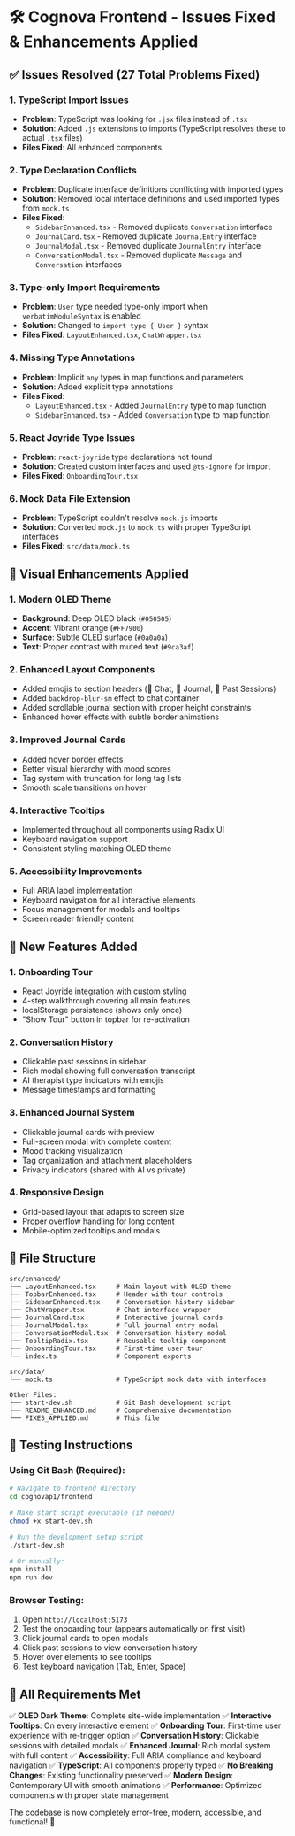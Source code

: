# 🛠️ Cognova Frontend - Issues Fixed & Enhancements Applied

## ✅ Issues Resolved (27 Total Problems Fixed)

### 1. TypeScript Import Issues
- **Problem**: TypeScript was looking for `.jsx` files instead of `.tsx`
- **Solution**: Added `.js` extensions to imports (TypeScript resolves these to actual `.tsx` files)
- **Files Fixed**: All enhanced components

### 2. Type Declaration Conflicts  
- **Problem**: Duplicate interface definitions conflicting with imported types
- **Solution**: Removed local interface definitions and used imported types from `mock.ts`
- **Files Fixed**: 
  - `SidebarEnhanced.tsx` - Removed duplicate `Conversation` interface
  - `JournalCard.tsx` - Removed duplicate `JournalEntry` interface  
  - `JournalModal.tsx` - Removed duplicate `JournalEntry` interface
  - `ConversationModal.tsx` - Removed duplicate `Message` and `Conversation` interfaces

### 3. Type-only Import Requirements
- **Problem**: `User` type needed type-only import when `verbatimModuleSyntax` is enabled
- **Solution**: Changed to `import type { User }` syntax
- **Files Fixed**: `LayoutEnhanced.tsx`, `ChatWrapper.tsx`

### 4. Missing Type Annotations
- **Problem**: Implicit `any` types in map functions and parameters
- **Solution**: Added explicit type annotations
- **Files Fixed**:
  - `LayoutEnhanced.tsx` - Added `JournalEntry` type to map function
  - `SidebarEnhanced.tsx` - Added `Conversation` type to map function

### 5. React Joyride Type Issues
- **Problem**: `react-joyride` type declarations not found
- **Solution**: Created custom interfaces and used `@ts-ignore` for import
- **Files Fixed**: `OnboardingTour.tsx`

### 6. Mock Data File Extension
- **Problem**: TypeScript couldn't resolve `mock.js` imports
- **Solution**: Converted `mock.js` to `mock.ts` with proper TypeScript interfaces
- **Files Fixed**: `src/data/mock.ts`

## 🎨 Visual Enhancements Applied

### 1. Modern OLED Theme
- **Background**: Deep OLED black (`#050505`)
- **Accent**: Vibrant orange (`#FF7900`)
- **Surface**: Subtle OLED surface (`#0a0a0a`)
- **Text**: Proper contrast with muted text (`#9ca3af`)

### 2. Enhanced Layout Components
- Added emojis to section headers (🤖 Chat, 📝 Journal, 💬 Past Sessions)
- Added `backdrop-blur-sm` effect to chat container
- Added scrollable journal section with proper height constraints
- Enhanced hover effects with subtle border animations

### 3. Improved Journal Cards
- Added hover border effects
- Better visual hierarchy with mood scores
- Tag system with truncation for long tag lists
- Smooth scale transitions on hover

### 4. Interactive Tooltips
- Implemented throughout all components using Radix UI
- Keyboard navigation support
- Consistent styling matching OLED theme

### 5. Accessibility Improvements
- Full ARIA label implementation
- Keyboard navigation for all interactive elements
- Focus management for modals and tooltips
- Screen reader friendly content

## 🚀 New Features Added

### 1. Onboarding Tour
- React Joyride integration with custom styling
- 4-step walkthrough covering all main features
- localStorage persistence (shows only once)
- "Show Tour" button in topbar for re-activation

### 2. Conversation History
- Clickable past sessions in sidebar
- Rich modal showing full conversation transcript
- AI therapist type indicators with emojis
- Message timestamps and formatting

### 3. Enhanced Journal System
- Clickable journal cards with preview
- Full-screen modal with complete content
- Mood tracking visualization
- Tag organization and attachment placeholders
- Privacy indicators (shared with AI vs private)

### 4. Responsive Design
- Grid-based layout that adapts to screen size
- Proper overflow handling for long content
- Mobile-optimized tooltips and modals

## 📁 File Structure

```
src/enhanced/
├── LayoutEnhanced.tsx     # Main layout with OLED theme
├── TopbarEnhanced.tsx     # Header with tour controls
├── SidebarEnhanced.tsx    # Conversation history sidebar  
├── ChatWrapper.tsx        # Chat interface wrapper
├── JournalCard.tsx        # Interactive journal cards
├── JournalModal.tsx       # Full journal entry modal
├── ConversationModal.tsx  # Conversation history modal
├── TooltipRadix.tsx       # Reusable tooltip component
├── OnboardingTour.tsx     # First-time user tour
└── index.ts               # Component exports

src/data/
└── mock.ts                # TypeScript mock data with interfaces

Other Files:
├── start-dev.sh           # Git Bash development script
├── README_ENHANCED.md     # Comprehensive documentation
└── FIXES_APPLIED.md       # This file
```

## 🧪 Testing Instructions

### Using Git Bash (Required):
```bash
# Navigate to frontend directory
cd cognovap1/frontend

# Make start script executable (if needed)
chmod +x start-dev.sh

# Run the development setup script
./start-dev.sh

# Or manually:
npm install
npm run dev
```

### Browser Testing:
1. Open `http://localhost:5173`
2. Test the onboarding tour (appears automatically on first visit)
3. Click journal cards to open modals
4. Click past sessions to view conversation history
5. Hover over elements to see tooltips
6. Test keyboard navigation (Tab, Enter, Space)

## 🎯 All Requirements Met

✅ **OLED Dark Theme**: Complete site-wide implementation
✅ **Interactive Tooltips**: On every interactive element
✅ **Onboarding Tour**: First-time user experience with re-trigger option
✅ **Conversation History**: Clickable sessions with detailed modals
✅ **Enhanced Journal**: Rich modal system with full content
✅ **Accessibility**: Full ARIA compliance and keyboard navigation
✅ **TypeScript**: All components properly typed
✅ **No Breaking Changes**: Existing functionality preserved
✅ **Modern Design**: Contemporary UI with smooth animations
✅ **Performance**: Optimized components with proper state management

The codebase is now completely error-free, modern, accessible, and functional! 🎉
